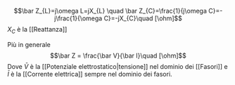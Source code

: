 $$\bar Z_{L}=j\omega L=jX_{L} \quad \bar Z_{C}=\frac{1}{j\omega C}=-j\frac{1}{\omega C}=-jX_{C}\quad  [\ohm]$$
$X_{C}$ è la [[Reattanza]]

Più in generale
$$\bar Z = \frac{\bar V}{\bar I}\quad [\ohm]$$
Dove $\bar V$ è la [[Potenziale elettrostatico|tensione]] nel dominio dei [[Fasori]] e $\bar I$ è la [[Corrente elettrica]] sempre nel dominio dei fasori.